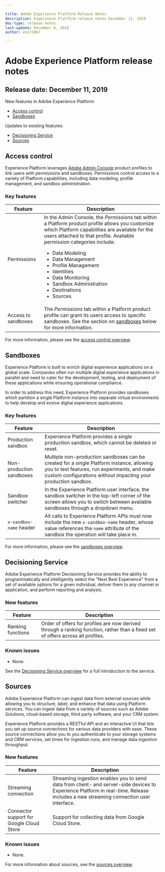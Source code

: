 ```yaml
---

title: Adobe Experience Platform Release Notes
description: Experience Platform release notes December 11, 2019
doc-type: release notes
last-update: December 4, 2019
author: ens71067

---
```


# Adobe Experience Platform release notes 
## Release date: December 11, 2019

New features in Adobe Experience Platform:
* [Access control](#access-control)
* [Sandboxes](#sandboxes)

Updates to existing features:
* [Decisioning Service](#decisioning-service)
* [Sources](#sources)

## Access control

Experience Platform leverages [Adobe Admin Console](https://adminconsole.adobe.com) product profiles to link users with permissions and sandboxes. Permissions control access to a variety of Platform capabilities, including data modeling, profile management, and sandbox administration.

### Key features

Feature | Description
--- | ---
Permissions | In the Admin Console, the _Permissions_ tab within a Platform product profile allows you customize which Platform capabilities are available for the users attached to that profile. Available permission categories include: <br><ul><li>Data Modeling</li><li>Data Management</li><li>Profile Management</li><li>Identities</li><li>Data Monitoring</li><li>Sandbox Administration</li><li>Destinations</li><li>Sources</li></ul>
Access to sandboxes | The _Permissions_ tab within a Platform product profile can grant its users access to specific sandboxes. See the section on [sandboxes](#sandboxes) below for more information.

For more information, please see the [access control overview](../../../api-specification/markdown/narrative/technical_overview/access-control/access-control-overview.md).

## Sandboxes

Experience Platform is built to enrich digital experience applications on a global scale. Companies often run multiple digital experience applications in parallel and need to cater for the development, testing, and deployment of these applications while ensuring operational compliance.

In order to address this need, Experience Platform provides sandboxes which partition a single Platform instance into separate virtual environments to help develop and evolve digital experience applications.

### Key features

Feature | Description
--- | ---
Production sandbox | Experience Platform provides a single production sandbox, which cannot be deleted or reset.
Non-production sandboxes | Multiple non-production sandboxes can be created for a single Platform instance, allowing you to test features, run experiments, and make custom configurations without impacting your production sandbox.
Sandbox switcher | In the Experience Platform user interface, the sandbox switcher in the top-left corner of the screen allows you to switch between available sandboxes through a dropdown menu.
`x-sandbox-name` header | All calls to Experience Platform APIs must now include the new `x-sandbox-name` header, whose value references the `name` attribute of the sandbox the operation will take place in.

For more information, please see the [sandboxes overview](../../../api-specification/markdown/narrative/technical_overview/sandboxes/sandboxes-overview.md).

## Decisioning Service

Adobe Experience Platform Decisioning Service provides the ability to programmatically and intelligently select the "Next Best Experience" from a set of available options for a given individual, deliver them to any channel or application, and perform reporting and analysis.

### New features

| Feature    | Description  |
| -----------| ---------- |
| Ranking functions | Order of offers for profiles are now derived through a ranking function, rather than a fixed set of offers across all profiles. |

### Known issues

* None.

See the [Decisioning Service overview](https://www.adobe.io/apis/experienceplatform/home/services/decisioning-service.html#!api-specification/markdown/narrative/technical_overview/decisioning-overview/decisioning-service-overview.md) for a full introduction to the service.

## Sources

Adobe Experience Platform can ingest data from external sources while allowing you to structure, label, and enhance that data using Platform services. You can ingest data from a variety of sources such as Adobe Solutions, cloud-based storage, third party software, and your CRM system.

Experience Platform provides a RESTful API and an interactive UI that lets you set up source connections for various data providers with ease. These source connections allow you to you authenticate to your storage systems and CRM services, set times for ingestion runs, and manage data ingestion throughput.

### New features

| Feature    | Description  |
| ---------- | ------------ |
| Streaming connection | Streaming ingestion enables you to send data from client- and server-side devices to Experience Platform in real-time. Release includes a new streaming connection user interface. |
| Connector support for Google Cloud Store | Support for collecting data from Google Cloud Store. |

### Known issues

* None.

For more information about sources, see the [sources overview](https://www.adobe.io/apis/experienceplatform/home/data-ingestion/data-ingestion-services.html#!api-specification/markdown/narrative/technical_overview/acp_connectors_overview/acp-connectors-overview.md).
